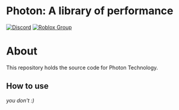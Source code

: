 # Photon: A library of performance
[![Discord](https://img.shields.io/discord/1238572493925646347?label=discord&logo=discord&logoColor=white&color=green)](https://discord.gg/Q8gZKKDNgG)
[![Roblox Group](https://img.shields.io/badge/Roblox-000000?style=for-the-badge&logo=Roblox&logoColor=FFFFF)](https://www.roblox.com/communities/657038/)


# About

This repository holds the source code for Photon Technology.

## How to use

*you don't :)*
